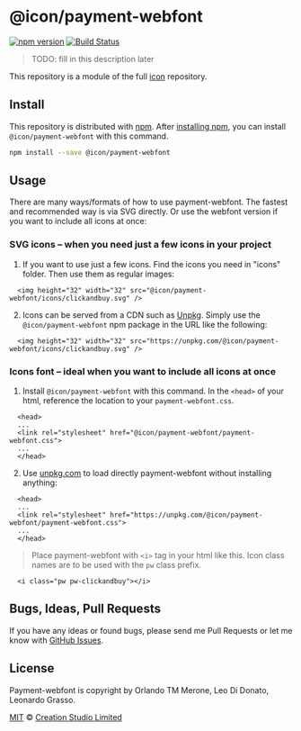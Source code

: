 # @icon/payment-webfont

[![npm version](https://img.shields.io/npm/v/@icon/payment-webfont.svg)](https://www.npmjs.org/package/@icon/payment-webfont)
[![Build Status](https://travis-ci.org/icon/icon.svg?branch=master)](https://travis-ci.org/icon/icon)

> TODO: fill in this description later

This repository is a module of the full [icon][icon] repository.

## Install

This repository is distributed with [npm]. After [installing npm][install-npm], you can install `@icon/payment-webfont` with this command.

```bash
npm install --save @icon/payment-webfont
```

## Usage

There are many ways/formats of how to use payment-webfont. The fastest and recommended way is via SVG directly. Or use the webfont version if you want to include all icons at once:

### SVG icons – when you need just a few icons in your project

  1. If you want to use just a few icons. Find the icons you need in "icons" folder. Then use them as regular images:

```
  <img height="32" width="32" src="@icon/payment-webfont/icons/clickandbuy.svg" />
```

  2. Icons can be served from a CDN such as [Unpkg][Unpkg]. Simply use the `@icon/payment-webfont` npm package in the URL like the following:

```
  <img height="32" width="32" src="https://unpkg.com/@icon/payment-webfont/icons/clickandbuy.svg" />
```

### Icons font – ideal when you want to include all icons at once

  1. Install `@icon/payment-webfont` with this command. In the `<head>` of your html, reference the location to your `payment-webfont.css`.

```
  <head>
  ...
  <link rel="stylesheet" href="@icon/payment-webfont/payment-webfont.css">
  ...
  </head>
```

  2. Use [unpkg.com][Unpkg] to load directly payment-webfont without installing anything:

```
  <head>
  ...
  <link rel="stylesheet" href="https://unpkg.com/@icon/payment-webfont/payment-webfont.css">
  ...
  </head>
```

> Place payment-webfont with `<i>` tag in your html like this. Icon class names are to be used with the `pw` class prefix.

```
  <i class="pw pw-clickandbuy"></i>
```


## Bugs, Ideas, Pull Requests

If you have any ideas or found bugs, please send me Pull Requests or let me know with [GitHub Issues][github issues].

## License

Payment-webfont is copyright by Orlando TM Merone, Leo Di Donato, Leonardo Grasso.

[MIT](./LICENSE) &copy; [Creation Studio Limited](https://creationstudio.com/)

[icon]: https://github.com/icon/icon
[docs]: http://icon.github.io/
[npm]: https://www.npmjs.com/
[install-npm]: https://docs.npmjs.com/getting-started/installing-node
[sass]: http://sass-lang.com/
[github issues]: https://github.com/thecreation/icons/issues
[Unpkg]: https://unpkg.com